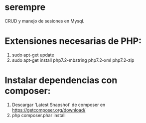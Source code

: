 # serempre
CRUD y manejo de sesiones en Mysql.

# Extensiones necesarias de PHP:

1. sudo apt-get update
2. sudo apt-get install php7.2-mbstring php7.2-xml php7.2-zip

# Instalar dependencias con composer:

1. Descargar 'Latest Snapshot' de composer en https://getcomposer.org/download/
2. php composer.phar install
